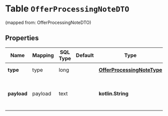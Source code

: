 
# Table `OfferProcessingNoteDTO`
(mapped from: OfferProcessingNoteDTO)

## Properties
Name | Mapping | SQL Type | Default | Type | Description | Notes
---- | ------- | -------- | ------- | ---- | ----------- | -----
**type** | type | long |  | [**OfferProcessingNoteType**](OfferProcessingNoteType.md) |  |  [optional] [foreignkey]
**payload** | payload | text |  | **kotlin.String** | Дополнительная информация о причине отклонения товара.  |  [optional]




